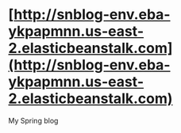 # [http://snblog-env.eba-ykpapmnn.us-east-2.elasticbeanstalk.com](http://snblog-env.eba-ykpapmnn.us-east-2.elasticbeanstalk.com)

My Spring blog
